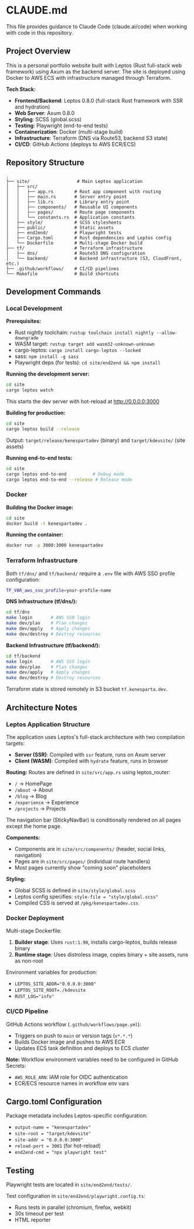 # CLAUDE.md

This file provides guidance to Claude Code (claude.ai/code) when working with code in this repository.

## Project Overview

This is a personal portfolio website built with Leptos (Rust full-stack web framework) using Axum as the backend server. The site is deployed using Docker to AWS ECS with infrastructure managed through Terraform.

**Tech Stack:**
- **Frontend/Backend**: Leptos 0.8.0 (full-stack Rust framework with SSR and hydration)
- **Web Server**: Axum 0.8.0
- **Styling**: SCSS (global.scss)
- **Testing**: Playwright (end-to-end tests)
- **Containerization**: Docker (multi-stage build)
- **Infrastructure**: Terraform (DNS via Route53, backend S3 state)
- **CI/CD**: GitHub Actions (deploys to AWS ECR/ECS)

## Repository Structure

```
.
├── site/                  # Main Leptos application
│   ├── src/
│   │   ├── app.rs        # Root app component with routing
│   │   ├── main.rs       # Server entry point
│   │   ├── lib.rs        # Library entry point
│   │   ├── components/   # Reusable UI components
│   │   ├── pages/        # Route page components
│   │   └── constants.rs  # Application constants
│   ├── style/            # SCSS stylesheets
│   ├── public/           # Static assets
│   ├── end2end/          # Playwright tests
│   ├── Cargo.toml        # Rust dependencies and Leptos config
│   └── Dockerfile        # Multi-stage Docker build
├── tf/                   # Terraform infrastructure
│   ├── dns/              # Route53 DNS configuration
│   └── backend/          # Backend infrastructure (S3, CloudFront, etc.)
├── .github/workflows/    # CI/CD pipelines
└── Makefile              # Build shortcuts
```

## Development Commands

### Local Development

**Prerequisites:**
- Rust nightly toolchain: `rustup toolchain install nightly --allow-downgrade`
- WASM target: `rustup target add wasm32-unknown-unknown`
- cargo-leptos: `cargo install cargo-leptos --locked`
- sass: `npm install -g sass`
- Playwright deps (for tests): `cd site/end2end && npm install`

**Running the development server:**
```bash
cd site
cargo leptos watch
```
This starts the dev server with hot-reload at http://0.0.0.0:3000

**Building for production:**
```bash
cd site
cargo leptos build --release
```
Output: `target/release/kenespartadev` (binary) and `target/kdevsite/` (site assets)

**Running end-to-end tests:**
```bash
cd site
cargo leptos end-to-end          # Debug mode
cargo leptos end-to-end --release # Release mode
```

### Docker

**Building the Docker image:**
```bash
cd site
docker build -t kenespartadev .
```

**Running the container:**
```bash
docker run -p 3000:3000 kenespartadev
```

### Terraform Infrastructure

Both `tf/dns/` and `tf/backend/` require a `.env` file with AWS SSO profile configuration:
```bash
TF_VAR_aws_sso_profile=your-profile-name
```

**DNS Infrastructure (tf/dns/):**
```bash
cd tf/dns
make login       # AWS SSO login
make dev/plan    # Plan changes
make dev/apply   # Apply changes
make dev/destroy # Destroy resources
```

**Backend Infrastructure (tf/backend/):**
```bash
cd tf/backend
make login       # AWS SSO login
make dev/plan    # Plan changes
make dev/apply   # Apply changes
make dev/destroy # Destroy resources
```

Terraform state is stored remotely in S3 bucket `tf.kenesparta.dev`.

## Architecture Notes

### Leptos Application Structure

The application uses Leptos's full-stack architecture with two compilation targets:
- **Server (SSR)**: Compiled with `ssr` feature, runs on Axum server
- **Client (WASM)**: Compiled with `hydrate` feature, runs in browser

**Routing:**
Routes are defined in `site/src/app.rs` using leptos_router:
- `/` → HomePage
- `/about` → About
- `/blog` → Blog
- `/experience` → Experience
- `/projects` → Projects

The navigation bar (StickyNavBar) is conditionally rendered on all pages except the home page.

**Components:**
- Components are in `site/src/components/` (header, social links, navigation)
- Pages are in `site/src/pages/` (individual route handlers)
- Most pages currently show "coming soon" placeholders

**Styling:**
- Global SCSS is defined in `site/style/global.scss`
- Leptos config specifies: `style-file = "style/global.scss"`
- Compiled CSS is served at `/pkg/kenespartadev.css`

### Docker Deployment

Multi-stage Dockerfile:
1. **Builder stage**: Uses `rust:1.90`, installs cargo-leptos, builds release binary
2. **Runtime stage**: Uses distroless image, copies binary + site assets, runs as non-root

Environment variables for production:
- `LEPTOS_SITE_ADDR="0.0.0.0:3000"`
- `LEPTOS_SITE_ROOT=./kdevsite`
- `RUST_LOG="info"`

### CI/CD Pipeline

GitHub Actions workflow (`.github/workflows/page.yml`):
- Triggers on push to `main` or version tags (`v*.*.*`)
- Builds Docker image and pushes to AWS ECR
- Updates ECS task definition and deploys to ECS cluster

**Note:** Workflow environment variables need to be configured in GitHub Secrets:
- `AWS_ROLE_ARN`: IAM role for OIDC authentication
- ECR/ECS resource names in workflow env vars

## Cargo.toml Configuration

Package metadata includes Leptos-specific configuration:
- `output-name = "kenespartadev"`
- `site-root = "target/kdevsite"`
- `site-addr = "0.0.0.0:3000"`
- `reload-port = 3001` (for hot-reload)
- `end2end-cmd = "npx playwright test"`

## Testing

Playwright tests are located in `site/end2end/tests/`.

Test configuration in `site/end2end/playwright.config.ts`:
- Runs tests in parallel (chromium, firefox, webkit)
- 30s timeout per test
- HTML reporter
